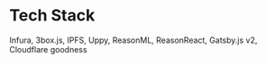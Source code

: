 # Tech Stack

Infura, 3box.js, IPFS, Uppy, ReasonML, ReasonReact, Gatsby.js v2, Cloudflare goodness
